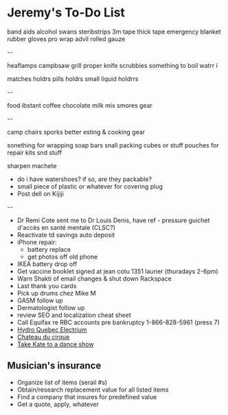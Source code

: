 # Jeremy's To-Do List

band aids
alcohol swans
steribstrips
3m tape
thick tape
emergency blanket
rubber gloves
pro wrap
advil
rolled gauze

--

heaflamps
campbsaw
grill
proper knife
scrubbies
something to boil watrr i 

matches holdrs
pills holdrs
small liquid holdrrs


--

food
ibstant coffee
chocolate milk mix
smores gear


--

camp chairs
sporks
better esting & cooking gear


sonething for wrapping soap bars
snall packing cubes or stuff pouches for repair kits snd stuff

sharpen machete





- do i have watershoes? if so, are they packable?
- small piece of plastic or whatever for covering plug
- Post dell on Kijiji

--

- Dr Remi Cote sent me to Dr Louis Denis, have ref - pressure guichet d'accès en santé mentale (CLSC?)
- Reactivate td savings auto deposit
- iPhone repair:
  - battery replace
  - get photos off old phone
- IKEA battery drop off
- Get vaccine booklet signed at jean cotu 1351 laurier (thuradays 2-6pm)
- Warn Shakti of email changes & shut down Rackspace
- Last thank you cards
- Pick up drums chez Mike M
- GASM follow up
- Dermatologist follow up
- review SEO and localization cheat sheet
- Call Equifax re RBC accounts pre bankruptcy 1-866-828-5961 (press 7)
- [Hydro Quebec Electrium](http://www.hydroquebec.com/visit/monteregie/electrium.html)
- [Chateau du cirque](https://www.chateau-cirque.com/)
- [Take Kate to a dance show](https://www.quebecdanse.org/)

## Musician's insurance

- Organize list of items (serail #s)
- Obtain/research replacement value for all listed items
- Find a company that insures for predefined value
- Get a quote, apply, whatever
